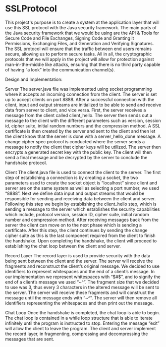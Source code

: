 # SSLProtocol

This project's purpose is to create a system at the application layer that will use this SSL protocol with the Java security framework. 
The main parts of the Java security framework that we would be using are the API & Tools for Secure Code and File Exchanges, Signing Code 
and Granting it Permissions, Exchanging Files, and Generation and Verifying Signatures. The SSL protocol will ensure that the traffic 
between end users remains secure, allowing us to perform secure tasks. All in all, the cryptographic protocols that we will apply in the 
project will allow for protection against man-in-the-middle like attacks, ensuring that there is no third party capable of having “a look” 
into the communication channel(s).

Design and Implementation:

Server
The server.java file was implemented using socket programming where it accepts an incoming connection from the client. The server is set up 
to accept clients on port 8888. After a successful connection with the client, input and output streams are initialized to be able to send 
and receive data from server to client, and vice versa. First, the server receives a message from the client called client_hello. The server 
then sends out a message to the client with the different parameters such as version, session id, cipher suite, initial random numbers and 
the compression method. A SSL certificate is then created by the server and sent to the client and then let the client know that the server 
is done with a server_hello_done message. A change cipher spec protocol is conducted where the server sends a message to notify the client 
that cipher keys will be utilized. The server then encrypts a generated secret key with the public key. The 
client will then send a final message and be decrypted by the server to conclude the handshake protocol. 

Client 
The client.java file is used to connect the client to the server. The first step of establishing a connection is by creating a socket, the 
two parameters used to create the socket object is “localhost” since client and server are on the same system as well as selecting a port 
number, we used “8888”.  Next we define data input and output streams that would be responsible for sending and receiving data between the 
client and server. Following this step we begin by establishing the client_hello step, which is sending a message to the server which establishes 
the security capabilities which include, protocol version, session ID, cipher suite, initial random number and compression method. After 
receiving messages back from the server the client can move on to the next phase which is sending a certificate. After this step, the client 
continues by sending the change cipher suite as this is the last component required from the client to finish the handshake. Upon completing 
the handshake, the client will proceed to establishing the chat loop between the client and server. 

Record Layer
The record layer is used to provide security with the data being sent between the client and the server. The server will receive the fragments 
and reconstruct the client’s original message. We decided to use identifiers to represent whitespaces and the end of a client’s message. 
In our implementation we represent whitespaces with “$#$”, and to signify the end of a client’s message we used “~^”. The fragment size that 
we decided to use was 3, thus every 3 characters in the altered message will be sent to the server. The server will receive these fragments
and will construct the message until the message ends with  “~^”. The server will then remove all identifiers representing the whitespaces 
and then print out the message.

Chat Loop 
Once the handshake is completed, the chat loop is able to begin. The chat loop is contained in a while loop structure that is able to 
iterate infinitely until the program is instructed to stop. Entering the message “exit” will allow the client to leave the program. The 
client and server implement the record layer, in fragmenting, compressing and decompressing the messages that are sent. 
